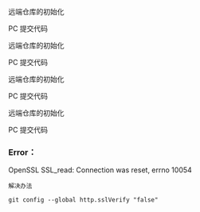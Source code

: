 远端仓库的初始化



PC 提交代码

远端仓库的初始化



PC 提交代码



远端仓库的初始化



PC 提交代码



远端仓库的初始化



PC 提交代码



### Error：

OpenSSL SSL_read: Connection was reset, errno 10054



```
解决办法

git config --global http.sslVerify "false"
```

